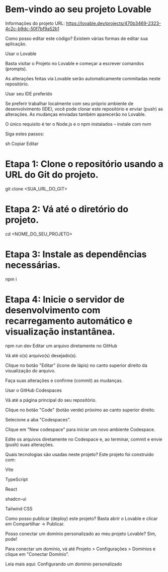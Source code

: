# Bem-vindo ao seu projeto Lovable
Informações do projeto
URL: https://lovable.dev/projects/470b3469-2323-4c2c-b9dc-50f7bf9a52b1

Como posso editar este código?
Existem várias formas de editar sua aplicação.

Usar o Lovable

Basta visitar o Projeto no Lovable e começar a escrever comandos (prompts).

As alterações feitas via Lovable serão automaticamente commitadas neste repositório.

Usar seu IDE preferido

Se preferir trabalhar localmente com seu próprio ambiente de desenvolvimento (IDE), você pode clonar este repositório e enviar (push) as alterações. As mudanças enviadas também aparecerão no Lovable.

O único requisito é ter o Node.js e o npm instalados – instale com nvm

Siga estes passos:

sh
Copiar
Editar
# Etapa 1: Clone o repositório usando a URL do Git do projeto.
git clone <SUA_URL_DO_GIT>

# Etapa 2: Vá até o diretório do projeto.
cd <NOME_DO_SEU_PROJETO>

# Etapa 3: Instale as dependências necessárias.
npm i

# Etapa 4: Inicie o servidor de desenvolvimento com recarregamento automático e visualização instantânea.
npm run dev
Editar um arquivo diretamente no GitHub

Vá até o(s) arquivo(s) desejado(s).

Clique no botão "Editar" (ícone de lápis) no canto superior direito da visualização do arquivo.

Faça suas alterações e confirme (commit) as mudanças.

Usar o GitHub Codespaces

Vá até a página principal do seu repositório.

Clique no botão "Code" (botão verde) próximo ao canto superior direito.

Selecione a aba "Codespaces".

Clique em "New codespace" para iniciar um novo ambiente Codespace.

Edite os arquivos diretamente no Codespace e, ao terminar, commit e envie (push) suas alterações.

Quais tecnologias são usadas neste projeto?
Este projeto foi construído com:

Vite

TypeScript

React

shadcn-ui

Tailwind CSS

Como posso publicar (deploy) este projeto?
Basta abrir o Lovable e clicar em Compartilhar -> Publicar.

Posso conectar um domínio personalizado ao meu projeto Lovable?
Sim, pode!

Para conectar um domínio, vá até Projeto > Configurações > Domínios e clique em "Conectar Domínio".

Leia mais aqui: Configurando um domínio personalizado
